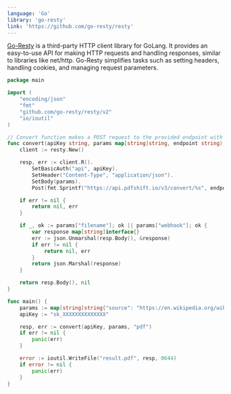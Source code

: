 ```yaml
---
language: 'Go'
library: 'go-resty'
link: 'https://github.com/go-resty/resty'
---
```


[Go-Resty](https://github.com/go-resty/resty) is a third-party HTTP client library for GoLang. It provides an easy-to-use API for making HTTP requests and handling responses, similar to libraries like net/http. Go-Resty simplifies tasks such as setting headers, handling cookies, and managing request parameters.

```go
package main

import (
	"encoding/json"
	"fmt"
	"github.com/go-resty/resty/v2"
	"io/ioutil"
)

// Convert function makes a POST request to the provided endpoint with the supplied parameters
func convert(apiKey string, params map[string]string, endpoint string) ([]byte, error) {
	client := resty.New()

	resp, err := client.R().
		SetBasicAuth("api", apiKey).
		SetHeader("Content-Type", "application/json").
		SetBody(params).
		Post(fmt.Sprintf("https://api.pdfshift.io/v3/convert/%s", endpoint))

	if err != nil {
		return nil, err
	}

	if _, ok := params["filename"]; ok || params["webhook"]; ok {
		var response map[string]interface{}
		err := json.Unmarshal(resp.Body(), &response)
		if err != nil {
			return nil, err
		}
		return json.Marshal(response)
	}

	return resp.Body(), nil
}
```

```go
func main() {
	params := map[string]string{"source": "https://en.wikipedia.org/wiki/REST"}
	apiKey := "sk_XXXXXXXXXXXXXX"

	resp, err := convert(apiKey, params, "pdf")
	if err != nil {
		panic(err)
	}

	error := ioutil.WriteFile("result.pdf", resp, 0644)
	if error != nil {
		panic(err)
	}
}
```
